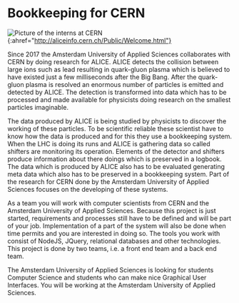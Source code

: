 # Bookkeeping for CERN

![[Picture of the interns at CERN](http://aliceinfo.cern.ch/Public/Welcome.html)]({{site.baseurl}}/assets/images/AliceLogo.png){:ahref="http://aliceinfo.cern.ch/Public/Welcome.html"}




Since 2017 the Amsterdam University of Applied Sciences collaborates with CERN by doing research for ALICE. ALICE detects the collision between large ions such as lead resulting in quark-gluon plasma which is believed to have existed just a few milliseconds after the Big Bang. After the quark-gluon plasma is resolved an enormous number of particles is emitted and detected by ALICE. The detection is transformed into data which has to be processed and made available for physicists doing research on the smallest particles imaginable.

The data produced by ALICE is being studied by physicists to discover the working of these particles. To be scientific reliable these scientist have to know how the data is produced and for this they use a bookkeeping system. When the LHC is doing its runs and ALICE is gathering data so called shifters are monitoring its operation. Elements of the detector and shifters produce information about there doings which is preserved in a logbook. The data which is produced by ALICE also has to be evaluated generating meta data which also has to be preserved in a bookkeeping system. Part of the research for CERN done by the Amsterdam University of Applied Sciences focuses on the developing of these systems. 



As a team you will work with computer scientists from CERN and the Amsterdam University of Applied Sciences. Because this project is just started, requirements and processes still have to be defined and will be part of your job. Implementation of a part of the system will also be done when time permits and you are interested in doing so. The tools you work with consist of NodeJS, JQuery, relational databases and other technologies. This project is done by two teams, i.e. a front end team and a back end team.


The Amsterdam University of Applied Sciences is looking for students Computer Science and students who can make nice Graphical User Interfaces. You will be working at the Amsterdam University of Applied Sciences. 

